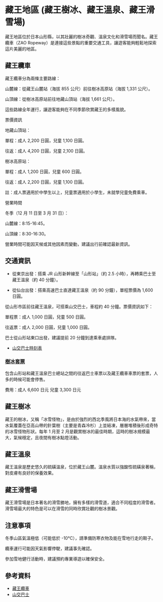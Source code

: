 # 藏王地區 (藏王樹冰、藏王溫泉、藏王滑雪場)

藏王地區位於日本山形縣，以其壯麗的樹冰奇觀、溫泉文化和滑雪場而聞名。藏王纜車（ZAO Ropeway）是連接這些景點的重要交通工具，讓遊客能夠輕鬆地探索這片美麗的地區。

## 藏王纜車

藏王纜車分為兩條主要路線：

山麓線：從藏王山麓站（海拔 855 公尺）前往樹冰高原站（海拔 1,331 公尺）。

山頂線：從樹冰高原站前往地藏山頂站（海拔 1,661 公尺）。

這些路線全年運行，讓遊客能夠在不同季節欣賞藏王的多樣風貌。

票價資訊

地藏山頂站：

單程：成人 2,200 日圓，兒童 1,100 日圓。

往返：成人 4,200 日圓，兒童 2,100 日圓。

樹冰高原站：

單程：成人 1,200 日圓，兒童 600 日圓。

往返：成人 2,200 日圓，兒童 1,100 日圓。

註：成人票適用於中學生以上，兒童票適用於小學生，未就學兒童免費乘車。

營業時間

冬季（12 月 11 日至 3 月 31 日）：

山麓線：8:15-16:45。

山頂線：8:30-16:30。

營業時間可能因天候或其他因素而變動，建議出行前確認最新資訊。

## 交通資訊

- 從東京出發：搭乘 JR 山形新幹線至「山形站」（約 2.5 小時），再轉乘巴士至藏王溫泉（約 40 分鐘）。

- 從仙台出發：搭乘高速巴士直達藏王溫泉（約 90 分鐘），單程票價為 1,600 日圓。

從山形市區前往藏王溫泉，可搭乘山交巴士，車程約 40 分鐘。票價資訊如下：

單程票：成人 1,000 日圓，兒童 500 日圓。

往返票：成人 2,000 日圓，兒童 1,000 日圓。

巴士從山形站東口出發，建議提前 20 分鐘到達乘車處排隊。

- [山交巴士時刻表](https://travel.yamakobus.jp/zh-tw/timetable/routebus-yamagata-zaoline.html)

### [樹冰套票](https://travel.yamakobus.jp/zh-tw/ticket/guide-to-the-tree-top-icicle-viewing-ride-ticket.html)

包含山形站和藏王溫泉巴士總站之間的往返巴士車票以及藏王纜車車票的套票，人多的時候可能會停售。

費用：成人 6,600 日元 兒童 3,300 日元

## 藏王樹冰

藏王的樹冰，又稱「冰雪怪物」，是由於強烈的西北季風將日本海的水氣帶來，當水氣覆蓋在亞高山帶的針葉樹（主要是青森冷杉）上並結凍，層層堆積後形成奇特的冰雪怪物形狀。每年 1 月至 2 月是觀賞樹冰的最佳時期，這時的樹冰規模最大，氣候穩定，且夜間有樹冰點燈活動。

## 藏王溫泉

藏王溫泉是歷史悠久的硫磺溫泉，位於藏王山麓。溫泉水質以強酸性硫磺泉著稱，對皮膚有良好的保養效果。

## 藏王滑雪場

藏王滑雪場是日本著名的滑雪勝地，擁有多樣的滑雪道，適合不同程度的滑雪者。滑雪場最大的特色是可以在滑雪的同時欣賞壯觀的樹冰景觀。

## 注意事項

冬季山區氣溫極低（可能低於 -10°C），請準備防寒衣物及能在雪地行走的鞋子。

纜車運行可能因天氣影響停駛，建議事先確認。

參加雪地健行活動時，建議預約專業導遊以確保安全。

## 參考資料

- [藏王纜車](https://zaoropeway.co.jp/)
- [山交巴士](https://travel.yamakobus.jp/)

